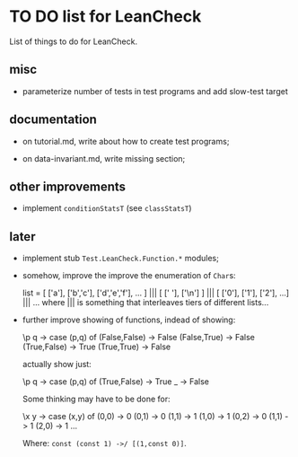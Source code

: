 TO DO list for LeanCheck
========================

List of things to do for LeanCheck.


misc
----

* parameterize number of tests in test programs and add slow-test target


documentation
-------------

* on tutorial.md, write about how to create test programs;

* on data-invariant.md, write missing section;


other improvements
------------------

* implement `conditionStatsT` (see `classStatsT`)


later
-----

* implement stub `Test.LeanCheck.Function.*` modules;

* somehow, improve the improve the enumeration of `Char`s:

   list = [ ['a'], ['b','c'], ['d','e','f'], ... ]
      ||| [ [' '], ['\n'] ]
      ||| [ ['0'], ['1'], ['2'], ...]
      ||| ...
     where
     ||| is something that interleaves tiers of different lists...

* further improve showing of functions, indead of showing:

    \p q -> case (p,q) of
            (False,False) -> False
            (False,True)  -> False
            (True,False)  -> True
            (True,True)   -> False

  actually show just:

    \p q -> case (p,q) of
            (True,False)  -> True
            _             -> False

  Some thinking may have to be done for:

    \x y -> case (x,y) of
            (0,0) -> 0
            (0,1) -> 0
            (1,1) -> 1
            (1,0) -> 1
            (0,2) -> 0
            (1,1) -> 1
            (2,0) -> 1
            ...

  Where: `const (const 1) ->/ [(1,const 0)]`.

